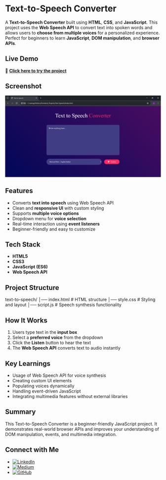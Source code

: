 # Text-to-Speech Converter  

A **Text-to-Speech Converter** built using **HTML**, **CSS**, and **JavaScript**. This project uses the **Web Speech API** to convert text into spoken words and allows users to **choose from multiple voices** for a personalized experience. Perfect for beginners to learn **JavaScript**, **DOM manipulation**, and **browser APIs**.

## Live Demo  
🔗 **[Click here to try the project](https://USERNAME.github.io/text-to-speech-converter/)**  

## Screenshot  
![Text-to-Speech Converter](Text-to-speech.png)

## Features  
- Converts **text into speech** using Web Speech API  
- Clean and **responsive UI** with custom styling  
- Supports **multiple voice options**  
- Dropdown menu for **voice selection**  
- Real-time interaction using **event listeners**  
- Beginner-friendly and easy to customize  

## Tech Stack  
- **HTML5**  
- **CSS3**   
- **JavaScript (ES6)**   
- **Web Speech API**   

## Project Structure  
text-to-speech/
│── index.html # HTML structure
│── style.css # Styling and layout
│── script.js # Speech synthesis functionality

## How It Works  
1. Users type text in the **input box**  
2. Select a **preferred voice** from the dropdown  
3. Click the **Listen** button to hear the text  
4. The **Web Speech API** converts text to audio instantly

## Key Learnings
- Usage of Web Speech API for voice synthesis
- Creating custom UI elements
- Populating voices dynamically
- Handling event-driven JavaScript
- Integrating multimedia features without external libraries  

## Summary  
This Text-to-Speech Converter is a beginner-friendly JavaScript project. It demonstrates real-world browser APIs and improves your understanding of DOM manipulation, events, and multimedia integration.

## Connect with Me
- [![LinkedIn](https://img.shields.io/badge/LinkedIn-blue?style=flat&logo=linkedin)](https://www.linkedin.com/in/jasnafathim/)
- [![Medium](https://img.shields.io/badge/Medium-black?style=flat&logo=medium)](https://medium.com/@jasnafathim/)
- [![GitHub](https://img.shields.io/badge/GitHub-black?style=flat&logo=github)](https://github.com/Jasnafathim/)
